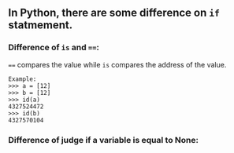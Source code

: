 ## In Python, there are some difference on `if` statmement.

### Difference of `is` and `==`:
`==` compares the value while `is` compares the address of the value.

```
Example:
>>> a = [12]
>>> b = [12]
>>> id(a)
4327524472
>>> id(b)
4327570104
```

### Difference of judge if a variable is equal to None:


